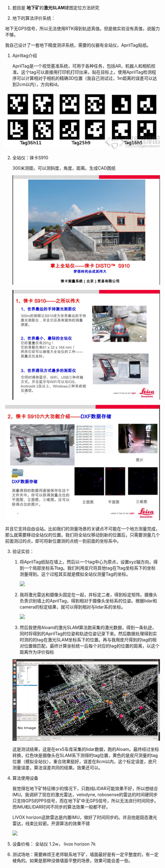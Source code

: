 1.  题目是 **地下矿**的**激光SLAM**建图定位方法研究 

2.  地下的算法评价系统：

   地下无GPS信号，所以无法使用RTK得到轨迹真值。但是做实验没有真值，说服力不够。

   我自己设计了一套地下精度测评系统，需要的仪器有全站仪，AprilTag贴纸。

   1) Apriltag介绍

      AprilTag是一个视觉基准系统，可用于各种任务，包括AR，机器人和相机校准。这个tag可以直接用打印机打印出来，贴在目标上，使用AprilTag检测程序可以计算相对于相机的精确3D位置（我自己测试过，1m距离的误差可以达到2cm以内），方向和id。

   ![img](images/AprilTag.jpg)

   2. 全站仪：徕卡S910

      300米测距，可以测斜度，角度，距离。生成CAD图纸

      ![](images/徕卡测距.jpg)

      

      ![](images/徕卡优势.jpg)

![](images/徕卡DXF数据存储.jpg)

​       并且它支持自由设站。比如我们的测量场景的关键点不可能在一个地方测量完成，那么就需要移动全站仪的位置。我们将全站仪移动到新的位置后，只需要测量几个前面测过的点，即可将新位置测的点统一到前面的坐标系中。

   3. 验证实验：

      1. 将AprilTag纸贴在墙上，然后以一个tag中心为原点，设置xyz轴方向，得到一个局部坐标系Ttag。我们利用皮尺将其他tag在Ttag坐标系下的坐标测量得到。这个过程其实就是模拟全站仪测量Tag的坐标。

         ![](images/车库实验tag.jpg)

      2. 我将激光雷达和摄像头固定在一起，并标定二者，得到标定矩阵。摄像头负责识别墙上的AprilTag，得到相对于摄像头坐标系的位姿。根据lidar和camera的标定结果，就可以得到相对与lidar系的坐标。

         ![](images/lidar_cam.jpg)

      3.  然后我使用Aloam的激光SLAM算法跑采集的激光数据，得到一条轨迹，同时将得到的AprilTag的位姿和轨迹位姿记录下来。然后数据处理得到实时测的的tag在激光SLAM坐标系下的位置。再与我用皮尺得到的tag的相对位置做匹配，最终计算坐标统一后每个对应的tag的位置的距离，以这个距离作为评价指标

         ![](images/tagPosEval.png)

       这是测试结果，这是在erx5车库采集的lidar数据，跑的Aloam。最终经过坐标转换，红色块是摄像头在SLAM系下测得的tag位置，黄色的是皮尺测量的tag位置（模拟全站仪），重合效果挺好，误差在8cm以内，这个标定误差，皮尺测量误差，算法误差共同的结果。效果还可以。

3. 算法使用设备

   我觉得在地下矿特征稀少的情况下，只跑纯LIDAR可能效果不好，所以想结合IMU。我调研了现在的激光雷达，velodyne, robosense的雷达的时间硬同步只支持GPS的PPS信号，而在地下矿中无GPS信号，所以无法进行时间同步。而IMU和LIDAR时间不同步的算法效果一般都不好。

   LIVOX horizon这款雷达是内置IMU，做好了时间同步的。并且他是固态激光雷达，线束比较密。开源算法的效果不错

   ![](images/livox_tunnel.gif)

4. 设备价格： 全站仪 1.2w， livox horizon 7k
5.  测试场地：需要麻烦王老师联系地下矿，墙面最好是有一定平整度的，有一定棱角的。如果是那种没做墙面平整的场景，效果可能会差一些。